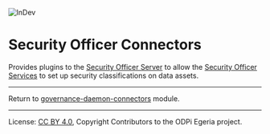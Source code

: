 <!-- SPDX-License-Identifier: CC-BY-4.0 -->
<!-- Copyright Contributors to the ODPi Egeria project. -->

![InDev](../../../../../open-metadata-publication/website/images/egeria-content-status-in-development.png#pagewidth)

# Security Officer Connectors

Provides plugins to the
[Security Officer Server](../../../../admin-services/docs/concepts/security-officer-server.md)
to allow the [Security Officer Services](../../../../governance-servers/security-officer-services)
to set up security classifications on data assets.

----
Return to [governance-daemon-connectors](..) module.

----
License: [CC BY 4.0](https://creativecommons.org/licenses/by/4.0/),
Copyright Contributors to the ODPi Egeria project.
